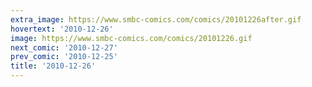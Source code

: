```yaml
---
extra_image: https://www.smbc-comics.com/comics/20101226after.gif
hovertext: '2010-12-26'
image: https://www.smbc-comics.com/comics/20101226.gif
next_comic: '2010-12-27'
prev_comic: '2010-12-25'
title: '2010-12-26'
---
```


